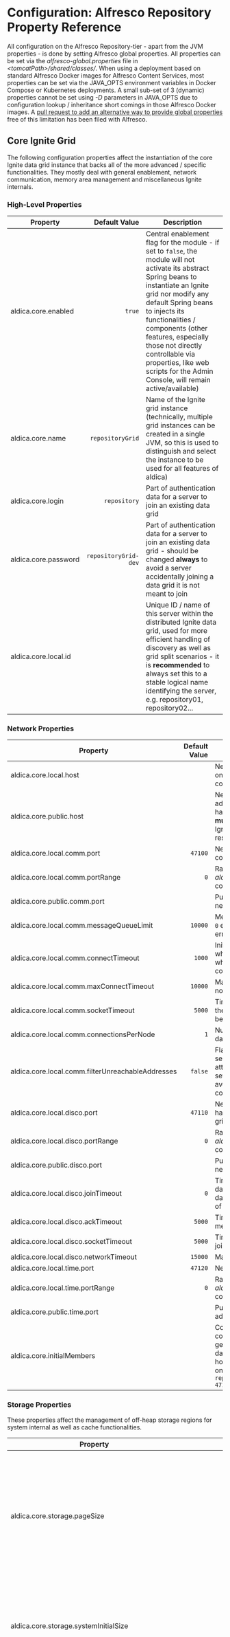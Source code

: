 # Configuration: Alfresco Repository Property Reference

All configuration on the Alfresco Repository-tier - apart from the JVM properties - is done by setting Alfresco global properties. All properties can be set via the _alfresco-global.properties_ file in _&lt;tomcatPath&gt;/shared/classes/_. When using a deployment based on standard Alfresco Docker images for Alfresco Content Services, most properties can be set via the JAVA\_OPTS environment variables in Docker Compose or Kubernetes deployments. A small sub-set of 3 (dynamic) properties cannot be set using _-D_ parameters in JAVA\_OPTS due to configuration lookup / inheritance short comings in those Alfresco Docker images. A [pull request to add an alternative way to provide global properties](https://github.com/Alfresco/acs-community-packaging/pull/201) free of this limitation has been filed with Alfresco.

## Core Ignite Grid

The following configuration properties affect the instantiation of the core Ignite data grid instance that backs all of the more advanced / specific functionalities. They mostly deal with general enablement, network communication, memory area management and miscellaneous Ignite internals.

### High-Level Properties

| Property | Default Value | Description |
| --- | ---: | --- |
| aldica.core.enabled | `true` | Central enablement flag for the module - if set to `false`, the module will not activate its abstract Spring beans to instantiate an Ignite grid nor modify any default Spring beans to injects its functionalities / components (other features, especially those not directly controllable via properties, like web scripts for the Admin Console, will remain active/available) |
| aldica.core.name | `repositoryGrid` | Name of the Ignite grid instance (technically, multiple grid instances can be created in a single JVM, so this is used to distinguish and select the instance to be used for all features of aldica) |
| aldica.core.login | `repository` | Part of authentication data for a server to join an existing data grid |
| aldica.core.password | `repositoryGrid-dev` | Part of authentication data for a server to join an existing data grid - should be changed **always** to avoid a server accidentally joining a data grid it is not meant to join  |
| aldica.core.local.id |  | Unique ID / name of this server within the distributed Ignite data grid, used for more efficient handling of discovery as well as grid split scenarios - it is **recommended** to always set this to a stable logical name identifying the server, e.g. repository01, repository02... |

### Network Properties

| Property | Default Value | Description |
| --- | ---: | --- |
| aldica.core.local.host |  | Network address (host / IP) that this server should use for determining on which interface to binds its network ports for listing for communication requests within the data grid |
| aldica.core.public.host |  | Network address (host / IP) to consider as the publicly accessible address of this server for use in pro-active network address translation handling (see [Address Translation](./Concept-GridMemberDiscovery.md#Address+Translation)) - if set to a host name, the name **must** be resolvable to a publicly accessible IP address for this server as Ignite primarily exchanges / uses address information based on resolved IP addresses |
| aldica.core.local.comm.port | `47100` | Network port on which to bind for the general TCP-based communication within the data grid |
| aldica.core.local.comm.portRange | `0` | Range / number of alternative ports (relative to _aldica.core.local.comm.port_) on which to attempt to bind if the configured port is not available |
| aldica.core.public.comm.port |  | Publicly accessible port for general grid communication used in network address translation handling, e.g. in a NAT-ed environment |
| aldica.core.local.comm.messageQueueLimit | `10000` | Message queue limit for incoming and outgoing messages - a value of `0` enabled unlimited messages, which might cause Out-of-Memory errors at runtime |
| aldica.core.local.comm.connectTimeout | `1000` | Initial timeout (in ms) for establishing connections with remote nodes, which will be increased up to the maximum allowed connection timeout when handshake procedures need to be repeated due to current connection timeout being breached - `0` for an infinite timeout |
| aldica.core.local.comm.maxConnectTimeout | `10000` | Maximum timeout (in ms) for establishing connections with remote nodes - `0` for an infinite timeout |
| aldica.core.local.comm.socketTimeout | `5000`| Timeout (in ms) for writing messages to network sockets - if breached, the connection to the other server will be closed and a reconnect will be attempted |
| aldica.core.local.comm.connectionsPerNode | `1` | Number of network connections to maintain with each server in the data grid |
| aldica.core.local.comm.filterUnreachableAddresses | `false` | Flag specifying if lists of possible network addresses for a specific server should be filtered based on accessibility checks before attempting a connection - this property is **highly recommended** to be set to `true` in deployment scenarios with network address translation to avoid delays in member discovery / network communication due to connection timeouts and repeated connection attempts |
| aldica.core.local.disco.port | `47110` | Network port on which to bind for the TCP-based member discovery handling, primarily for other servers to connect to in order join the data grid of which this server is a member |
| aldica.core.local.disco.portRange | `0` | Range / number of alternative ports (relative to _aldica.core.local.disco.port_) on which to attempt to bind if the configured port is not available |
| aldica.core.public.disco.port |  | Publicly accessible port for member discovery handling used in network address translation handling, e.g. in a NAT-ed environment |
| aldica.core.local.disco.joinTimeout | `0` | Timeout (in ms) for handling operations related to joining an existing data grid, e.g. registering the local network addresses with the central database or connecting to any of the configured/registered addresses of existing grid members - `0` for an infinite timeout |
| aldica.core.local.disco.ackTimeout | `5000` | Timeout (in ms) for receiving acknowledgements for sent join-related messages before messages are resent |
| aldica.core.local.disco.socketTimeout | `5000` | Timeout (in ms) for establishing connections / writing to sockets in join-related operations |
| aldica.core.local.disco.networkTimeout | `15000` | Maximum timeout (in ms) for join-related network operations |
| aldica.core.local.time.port | `47120` | Network port on which to bind for the UDP-based time server handling |
| aldica.core.local.time.portRange | `0` | Range / number of alternative ports (relative to _aldica.core.local.time.port_) on which to attempt to bind if the configured port is not available |
| aldica.core.public.time.port |  | Publicly accessible port for time server handling used in network address translation handling, e.g. in a NAT-ed environment |
| aldica.core.initialMembers |  | Comma-separated list of accessible network addresses to attempt to contact as initial data grid members during [member discovery](./Concept-GridMemberDiscovery.md). This is generally **not necessary** as aldica will handle discovery using database-stored address registrations. Configured addresses may use host names / IP addresses with or without ports / port ranges (based on the _aldica.core.local.disco.port_ and related settings), e.g. `repo1.acme.com,192.168.0.2,repo2.acme.com:47110,192.168.0.4:47110-47119` |

### Storage Properties

These properties affect the management of off-heap storage regions for system internal as well as cache functionalities. 

| Property | Default Value | Description |
| --- | ---: | --- |
| aldica.core.storage.pageSize | `16384` | Size (in bytes) for a single memory page size - should ideally be aligned with file system block sizes (allowed values: 1024, 2048, 4096, 8192, 16384) |
| aldica.core.storage.systemInitialSize | `20971520` (20 MiB) | Initial size (in bytes) of the data region reserved for internal Ignite data structures / management of the Ignite data grid |
| aldica.core.storage.systemMaxSize | `41943040` (40 MiB) | Maximum size (in bytes) of the data region reserved for internal Ignite data structures / management of the Ignite data grid |
| aldica.core.storage.defaultStorageRegion.initialSize | `1073741824` (1 GiB) | Initial size (in bytes) of the primary data region used to back all Ignite-based caches unless individual caches have been configured to use dedicated data regions |
| aldica.core.storage.defaultStorageRegion.maxSize | `17179869184` (16 GiB) | Maximum size (in bytes) of the primary data region used to back all Ignite-based caches unless individual caches have been configured to use dedicated data regions |
| aldica.core.storage.defaultStorageRegion.swapPath | `${java.io.tmpdir}/aldica/defaultDataRegionSwap` | Path to a file system directory in which the primary data region will swap if the available physical memory is not sufficient to handle the size of the data region |
| aldica.core.storage.region._&lt;name&gt;_.initialSize |  | Initial size (in bytes) of a dynamic, custom data region (identified by the _name_ fragment in the configuration property) - this property **cannot** be provided via JAVA\_OPTS _-D_ parameters|
| aldica.core.storage.region._&lt;name&gt;_.maxSize |  | Maximum size (in bytes) of a dynamic, custom data region (identified by the _name_ fragment in the configuration property) - this property **cannot** be provided via JAVA\_OPTS _-D_ parameters| |
| aldica.core.storage.region._&lt;name&gt;_.swapPath |  | Path to a file system directory in which the dynamic, custom data region (identified by the _name_ fragment in the configuration property) will swap if the available physical memory is not sufficient to handle the size of the data region - this property **cannot** be provided via JAVA\_OPTS _-D_ parameters| |

### Serialisation Optimisation Properties

These properties affect the various custom serialisation optimisations provided by the aldica module to try and reduce the memory footprint of serialised key / value objects.

| Property | Default Value | Description |
| --- | ---: | --- |
| aldica.core.binary.optimisation.enabled | `true` | global enablement flag for non-trivial optimisations |
| aldica.core.binary.optimisation.useRawSerial | `${aldica.core.binary.optimisation.enabled}` | global enablement flag for using raw serial form without structure metadata |
| aldica.core.binary.optimisation.useIdsWhenReasonable | `${aldica.core.binary.optimisation.enabled}` | global enablement flag for using dynamic value substitution for any entities backed by the Alfresco `immutableEntityCache` |
| aldica.core.binary.optimisation.useIdsWhenPossible | `${aldica.core.binary.optimisation.enabled}` | global enablement flag for using dynamic value substitution for all types of complex entities that can be resolved via secondary caches, even other complex value caches |
| aldica.core.binary.optimisation.rawSerial.useVariableLengthIntegers | `${aldica.core.binary.optimisation.useRawSerial}` | global enablement flag for using variable length integer values in raw serial form - **Note**: implications with regards to the reduced value space are addressed in the [raw serial form concept](./Concept-BinarySerialiser.md#Raw_Serial_Form) |
| aldica.core.binary.optimisation.rawSerial.handleNegativeIds | `false` | global enablement flag to support negative database IDs - Alfresco by default does not use negative IDs and this flag only needs to be set if manual manipulation of database entries has created entries with negative IDs |
| aldica.core.binary.optimisation.rawSerial.handle128PiBFileSizes | `false` | global enablement flag to support content file sizes in equal to or larger than 128 PiB, and less than 2 EiB - it is highly unlikely that any regular Alfresco system needs to handle individual files of these sizes |
| aldica.core.binary.optimisation.rawSerial.handle2EiBFileSizes | `false` | global enablement flag to support content file sizes in equal to or larger than 2 EiB - it is highly unlikely that any Alfresco system needs to handle individual files of these sizes |
| aldica.core.binary.optimisation.rawSerial.useOptimisedContentURL | `${aldica.core.binary.optimisation.useRawSerial}` | global enablement flag to use an optimised serialisation form for content URLs instead of writing them as regular Strings |
| aldica.core.binary.optimisation.txnCacheKey.enabled | `true` | enablement flag for optimisations applied to `TransactionalCache$CacheRegionKey` instances |
| aldica.core.binary.optimisation.txnCacheKey.useRawSerial | `${aldica.core.binary.optimisation.useRawSerial}` | enablement flag for using raw serial form for `TransactionalCache$CacheRegionKey` instances |
| aldica.core.binary.optimisation.txnCacheKey.serial.useVariableLengthIntegers | `${aldica.core.binary.optimisation.serial.useVariableLengthIntegers}` | enablement flag for using variable length integer values in the raw serial form for `TransactionalCache$CacheRegionKey` instances |
| aldica.core.binary.optimisation.cacheKey.enabled | `true` | enablement flag for optimisations applied to `CacheRegionKey` instances |
| aldica.core.binary.optimisation.cacheKey.useRawSerial | `${aldica.core.binary.optimisation.useRawSerial}` | enablement flag for using raw serial form for `CacheRegionKey` instances |
| aldica.core.binary.optimisation.cacheKey.serial.useVariableLengthIntegers | `${aldica.core.binary.optimisation.serial.useVariableLengthIntegers}` | enablement flag for using variable length integer values in the raw serial form for `CacheRegionKey` instances |
| aldica.core.binary.optimisation.cacheValueKey.enabled | `true` | enablement flag for optimisations applied to `CacheRegionValueKey` instances |
| aldica.core.binary.optimisation.cacheValueKey.useRawSerial | `${aldica.core.binary.optimisation.useRawSerial}` | enablement flag for using raw serial form for `CacheRegionValueKey` instances |
| aldica.core.binary.optimisation.cacheValueKey.serial.useVariableLengthIntegers | `${aldica.core.binary.optimisation.serial.useVariableLengthIntegers}` | enablement flag for using variable length integer values in the raw serial form for `CacheRegionValueKey` instances |
| aldica.core.binary.optimisation.storeRef.enabled | `true` | enablement flag for optimisations applied to `StoreRef` instances |
| aldica.core.binary.optimisation.storeRef.useRawSerial | `${aldica.core.binary.optimisation.useRawSerial}` | enablement flag for using raw serial form for `StoreRef` instances |
| aldica.core.binary.optimisation.storeRef.serial.useVariableLengthIntegers | `${aldica.core.binary.optimisation.serial.useVariableLengthIntegers}` | enablement flag for using variable length integer values in the raw serial form for `StoreRef` instances |
| aldica.core.binary.optimisation.nodeRef.enabled | `true` | enablement flag for optimisations applied to `NodeRef` instances |
| aldica.core.binary.optimisation.nodeRef.useRawSerial | `${aldica.core.binary.optimisation.useRawSerial}` | enablement flag for using raw serial form for `NodeRef` instances |
| aldica.core.binary.optimisation.nodeRef.serial.useVariableLengthIntegers | `${aldica.core.binary.optimisation.serial.useVariableLengthIntegers}` | enablement flag for using variable length integer values in the raw serial form for `NodeRef` instances |
| aldica.core.binary.optimisation.qname.enabled | `true` | enablement flag for optimisations applied to `QName` instances |
| aldica.core.binary.optimisation.qname.useRawSerial | `${aldica.core.binary.optimisation.useRawSerial}` | enablement flag for using raw serial form for `QName` instances |
| aldica.core.binary.optimisation.qname.serial.useVariableLengthIntegers | `${aldica.core.binary.optimisation.serial.useVariableLengthIntegers}` | enablement flag for using variable length integer values in the raw serial form for `QName` instances |
| aldica.core.binary.optimisation.moduleVersionNumber.enabled | `true` | enablement flag for optimisations applied to `ModuleVersionNumber` instances |
| aldica.core.binary.optimisation.moduleVersionNumber.useRawSerial | `${aldica.core.binary.optimisation.useRawSerial}` | enablement flag for using raw serial form for `ModuleVersionNumber` instances |
| aldica.core.binary.optimisation.moduleVersionNumber.serial.useVariableLengthIntegers | `${aldica.core.binary.optimisation.serial.useVariableLengthIntegers}` | enablement flag for using variable length integer values in the raw serial form for `ModuleVersionNumber` instances |
| aldica.core.binary.optimisation.contentData.enabled | `true` | enablement flag for optimisations applied to `ContentData` / `ContentDataWithId` instances |
| aldica.core.binary.optimisation.contentData.useRawSerial | `${aldica.core.binary.optimisation.useRawSerial}` | enablement flag for using raw serial form for `ContentData` / `ContentDataWithId` instances |
| aldica.core.binary.optimisation.contentData.useIdsWhenReasonable | `${aldica.core.binary.optimisation.useIdsWhenReasonable}` | enablement flag for using dynamic value substitution for any entities backed by the Alfresco `immutableEntityCache` on `ContentData` / `ContentDataWithId` instances |
| aldica.core.binary.optimisation.contentData.serial.useVariableLengthIntegers | `${aldica.core.binary.optimisation.serial.useVariableLengthIntegers}` | enablement flag for using variable length integer values in the raw serial form for `ContentData` / `ContentDataWithId` instances |
| aldica.core.binary.optimisation.contentData.serial.handleNegativeIds | `${aldica.core.binary.optimisation.serial.handleNegativeIds}` | enablement flag for supporting negative database IDs in the raw serial form for `ContentData` / `ContentDataWithId` instances |
| aldica.core.binary.optimisation.contentData.serial.handle128PiBFileSizes | `${aldica.core.binary.optimisation.serial.handle128PiBFileSizes}` | enablement flag for using variable length integer values using short fragments for file sizes in the raw serial form for `ContentData` / `ContentDataWithId` instances |
| aldica.core.binary.optimisation.contentData.serial.handle2EiBFileSizes | `${aldica.core.binary.optimisation.serial.handle2EiBFileSizes}` | enablement flag for using static length integer values for files sizes in the raw serial form for `ContentData` / `ContentDataWithId` instances |
| aldica.core.binary.optimisation.contentData.serial.useOptimisedContentURL | `${aldica.core.binary.optimisation.serial.useOptimisedContentURL}` | enablement flag for using the optimised content URL serialisation form in the raw serial form for `ContentData` / `ContentDataWithId` instances |
| aldica.core.binary.optimisation.mlText.enabled | `true` | enablement flag for optimisations applied to `MLText` instances |
| aldica.core.binary.optimisation.mlText.useRawSerial | `${aldica.core.binary.optimisation.useRawSerial}` | enablement flag for using raw serial form for `MLText` instances |
| aldica.core.binary.optimisation.mlText.useIdsWhenReasonable | `${aldica.core.binary.optimisation.useIdsWhenReasonable}` | enablement flag for using dynamic value substitution for any entities backed by the Alfresco `immutableEntityCache` on `MLText` instances |
| aldica.core.binary.optimisation.mlText.serial.useVariableLengthIntegers | `${aldica.core.binary.optimisation.serial.useVariableLengthIntegers}` | enablement flag for using variable length integer values in the raw serial form for `MLText` instances |
| aldica.core.binary.optimisation.mlText.serial.handleNegativeIds | `${aldica.core.binary.optimisation.serial.handleNegativeIds}` | enablement flag for supporting negative database IDs in the raw serial form for `MLText` instances |
| aldica.core.binary.optimisation.nodeAspects.enabled | `${aldica.core.binary.optimisation.enabled}` | enablement flag for optimisations applied to `NodeAspectsCacheSet` instances - this flag also toggles the use of a `TransactionalCache` sub-class which transparently converts a regular node aspects set into a `NodeAspectsCacheSet`, so that its serialisation can be targeted for optimisation |
| aldica.core.binary.optimisation.nodeAspects.useRawSerial | `${aldica.core.binary.optimisation.useRawSerial}` | enablement flag for using raw serial form for `NodeAspectsCacheSet` instances |
| aldica.core.binary.optimisation.nodeAspects.useIdsWhenReasonable | `${aldica.core.binary.optimisation.useIdsWhenReasonable}` | enablement flag for using dynamic value substitution for any entities backed by the Alfresco `immutableEntityCache` on `NodeAspectsCacheSet` instances |
| aldica.core.binary.optimisation.nodeAspects.serial.useVariableLengthIntegers | `${aldica.core.binary.optimisation.serial.useVariableLengthIntegers}` | enablement flag for using variable length integer values in the raw serial form for `NodeAspectsCacheSet` instances |
| aldica.core.binary.optimisation.nodeAspects.serial.handleNegativeIds | `${aldica.core.binary.optimisation.serial.handleNegativeIds}` | enablement flag for supporting negative database IDs in the raw serial form for `ContentData` / `NodeAspectsCacheSet` instances |
| aldica.core.binary.optimisation.nodeProperties.enabled | `${aldica.core.binary.optimisation.enabled}` | enablement flag for optimisations applied to `NodePropertiesCacheMap` instances - this flag also toggles the use of a `TransactionalCache` sub-class which transparently converts a regular node properties map into a `NodePropertiesCacheMap`, so that its serialisation can be targeted for optimisation |
| aldica.core.binary.optimisation.nodeProperties.useRawSerial | `${aldica.core.binary.optimisation.useRawSerial}` | enablement flag for using raw serial form for `NodePropertiesCacheMap` instances |
| aldica.core.binary.optimisation.nodeProperties.useIdsWhenReasonable | `${aldica.core.binary.optimisation.useIdsWhenReasonable}` | enablement flag for using dynamic value substitution for any entities backed by the Alfresco `immutableEntityCache` on `NodePropertiesCacheMap` instances |
| aldica.core.binary.optimisation.nodeProperties.useIdsWhenPossible | `${aldica.core.binary.optimisation.useIdsWhenPossible}` | enablement flag for using dynamic value substitution for all entities backed by secondary Alfresco caches on `NodePropertiesCacheMap` instances |
| aldica.core.binary.optimisation.nodeProperties.serial.useVariableLengthIntegers | `${aldica.core.binary.optimisation.serial.useVariableLengthIntegers}` | enablement flag for using variable length integer values in the raw serial form for `NodePropertiesCacheMap` instances |
| aldica.core.binary.optimisation.contentData.serial.handleNegativeIds | `${aldica.core.binary.optimisation.serial.handleNegativeIds}` | enablement flag for supporting negative database IDs in the raw serial form for `NodePropertiesCacheMap` instances |

### Internal Properties

These properties should generally not need to be set / modified. They refer to various internal Ignite configuration properties which have been set to reasonable defaults, and have solely been prepared / exposed as properties just in case / for the highly unexpected case one user / deployment runs into an issue where those might need to be altered.

| Property | Default Value | Description |
| --- | ---: | --- |
| aldica.core.failureDetectionTimeout | `10000` | Timeout (in ms) for detecting various kinds of failures in grid communication - this property provides the default for a variety of other timeouts, but since we use dedicated configuration properties for those, its presence is only meant to provide a fallback for any timeout that might have been missed or may be added in future releases of Apache Ignite |
| aldica.core.systemWorkerBlockedTimeout | `${aldica.core.failureDetectionTimeout}` | Timeout (in ms) for detecting a system worker thread to be blocked / in a non-responsive state |
| aldica.core.publicThreadPoolSize | `8` | Number of threads in the Ignite public thread pool, responsible for processing distributed compute jobs - default Ignite would actually use `Math.max(8, #available_proc_count)` without this property, though aldica currently does not use distributed compute jobs (setting a value of `0` is not supported) |
| aldica.core.stripedThreadPoolSize| `${aldica.core.publicThreadPoolSize}` | Number of threads in the Ignite striped thread pool, responsible for processing cache requests jobs - default Ignite would actually use `Math.max(8, #available_proc_count)` without this property (setting a value of `0` is not supported) |
| aldica.core.serviceThreadPoolSize | `${aldica.core.publicThreadPoolSize}` | Number of threads in the Ignite service thread pool, responsible for processing distributed service proxy invocations - default Ignite would actually use `Math.max(8, #available_proc_count)` without this property, though aldica currently does not use distributed service proxies (setting a value of `0` is not supported) |
| aldica.core.systemThreadPoolSize | `${aldica.core.publicThreadPoolSize}` | Number of threads in the Ignite system thread pool, responsible for processing internal system messages - default Ignite would actually use `Math.max(8, #available_proc_count)` without this property (setting a value of `0` is not supported) |
| aldica.core.asyncCallbackThreadPoolSize | `${aldica.core.failureDetectionTimeout}` | Number of threads in the Ignite async callback thread pool, responsible for processing asynchronous callback - default Ignite would actually use `Math.max(8, #available_proc_count)` without this property (setting a value of `0` is not supported) |
| aldica.core.managementThreadPoolSize | `4` | Number of threads in the Ignite management pool, responsible for processing internal / visor compute jobs (setting a value of `0` is not supported) |
| aldica.core.peerClassLoadingThreadPoolSize | `1` | Number of threads in the Ignite async callback thread pool, responsible for processing loading of classes from remote servers - aldica in its current state disallows peer class loading, so this is set even lower than the default value of `2` (setting a value of `0` is not supported) |
| aldica.core.igfsThreadPoolSize | `1` | Number of threads in the Ignite file system pool, responsible for processing outgoing Ignite file system messages - aldica in its current state does not use the distributed Ignite file system either directly or indirectly, so this is set lower than the default value of `#available_proc_count` (setting a value of `0` is not supported) |
| aldica.core.dataStreamerThreadPoolSize | `${aldica.core.publicThreadPoolSize}` | Number of threads in the Ignite data streamer pool, responsible for processing data stream messages - default Ignite would actually use `Math.max(8, #available_proc_count)` without this property (setting a value of `0` is not supported) |
| aldica.core.utilityCacheThreadPoolSize | `${aldica.core.publicThreadPoolSize}` | Number of threads in the Ignite utility pool, responsible for processing utility cache messages - default Ignite would actually use `Math.max(8, #available_proc_count)` without this property (setting a value of `0` is not supported) |
| aldica.core.queryThreadPoolSize | `1` | Number of threads in the Ignite query pool, responsible for processing query messages - aldica in its current state does not use the distributed queries either directly or indirectly, so this is set significantly lower than the default value of `Math.max(8, #available_proc_count)` (setting a value of `0` is not supported) |
| aldica.core.rebalanceThreadPoolSize | `4` | Number of threads in the Ignite rebalance pool, responsible for processing rebalancing of cached data on join / leave of servers (setting a value of `0` is not supported, and the value must be lower than _aldica.core.systemThreadPoolSize_ ) |

## Ignite-backed Caches

The following configuration properties affect Ignite-backed cache instances. This mostly refers to instances using the default Alfresco caching framework based on the `SimpleCache` interface, though individual properties may also affect the Alfresco lock store and asynchronously refreshed caches.

### High-Level Properties

| Property | Default Value | Description |
| --- | ---: | --- |
|  aldica.caches.enabled | `true`  | Central enablement flag for the cache feature of the module - if set to `false`, the module will not replace the default cache factory implementation with its own variant, nor replace / alter the lock store factory and asynchronously refreshed caches to work with Ignite-backed caches |
| aldica.caches.instance.name | `${aldica.core.name}` | The name of the data grid to use for instantiating Ignite caches |
| aldica.caches.remoteSupport.enabled | `false` | Enablement flag for the distributed nature of caches - if set to `true`, this will enable the use of invalidating, partitioned and fully replicated caches, otherwise all caches configured as distributed will automatically be downgraded to the equivalent local cache type |
| aldica.caches.partitionsCount | `32` | The default number of partitions to split partitioned / replicated caches into - should generally be significantly higher than the number of servers in a data grid |
| aldica.caches.ignoreDefaultEvictionConfiguration | `true` | Control flag to determine whether the cache-specific properties relating to on-heap cache behaviour will use / fallback to the default Alfresco cache configuration, or ignore them - defaults to `true` to ignore the default properties in order to provide a default configuration of off-heap caching only, the configuration constellation with the lowest footprint on memory usage |
| aldica.caches.disableAllStatistics | `false` | Control flag to determine whether all Ignite-backed caches should have their statistics collection disabled |
| aldica.webSessionCache.enabled | `false` | Enablement flag for the pre-configured cache to handle HTTP session replication between servers for full failover / high-availability functionality (requires modification of Alfresco Repository web.xml to fully enable) |
| aldica.webSessionCache.gridName | `${aldica.core.name}` | The name of the data grid to use for instantiating the web session cache |
| aldica.webSessionCache.cacheName | `servlet.webSesssionCache` | The unique name / identifier of the cache, which must be identical on all active servers in the data grid |
| aldica.webSessionCache.retriesOnFailure | `2` | The number of retries that should be attempted when retrieving / storing a web session |
| aldica.webSessionCache.retriesTimeout | `5000` | The timeout (in ms) between retries that should be attempted when retrieving / storing a web session |
| aldica.webSessionCache.keepBinary | `true` | Flag to control whether the cache should keep / use the serialised form of the web session across all cache tiers of Ignite (on-heap, off-heap) |
| aldica.webSessionCache.cacheMode | `REPLICATED` | The mode of the web session cache - defaults to `REPLICATED` for the best possible read performance (as HTTP sessions are rarely modified on the Alfresco Repository tier) and least chance for data loss in case of a sudden failure of a data grid member |
| aldica.webSessionCache.backups | `1` | The number of backups to keep for each partition of the cache |
| aldica.webSessionCache.maxSize | `10000` | The maximum amount of session to keep in the on-heap cache | 

### Cache-Specific Properties

The following configuration properties are supported for individual cache instances. The configuration approach is based on the [default Alfresco cache instance configuration properties](https://docs.alfresco.com/6.1/concepts/cache-indsettings.html). The aldica module processes these configuration properties with a basic inheritance scheme using the following precedence order:

1. cache.&lt;name&gt;.ignite.&lt;customPropertyName&gt; (if set)
2. cache.&lt;name&gt;.&lt;customPropertyName&gt; (if set)
3. cache.&lt;name&gt;.&lt;equivalentAlfrescoPropertyName&gt; (if an Alfresco equivalent exists / is allowed to be used)

In an example lookup of the property defining the type for the cache "ticketsCache", the order would be:

1. _cache.ticketsCache.ignite.cache.type_
2. _cache.ticketsCache.cache.type_
3. _cache.ticketsCache.cluster.type_ set? (cluster.type is the default Alfresco-equivalent of cache.type)

In this instance, step no. 1 would find a value as the aldica module provides a custom setting for _cache.ticketsCache.ignite.cache.type_ with the out-of-the-box configuration. For most other caches, step no. 3 would yield the cache / cluster type configured in default Alfresco, unless an administrator provided custom configuration.

The following listing of all supported properties only includes the name of the specific property without the cache specific prefix _cache.&lt;name&gt;._, including the various additional static fragments in the basic inheritance / lookup scheme.

| Property | Alfresco-equivalent | Description |
| --- | --- | --- |
| cache.type | cluster.type | Type of the cache - supported values are the aldica cache types listed in [cache concept page](./Concept-Caches.md) and default Alfresco values are mapped accordingly to types supported by aldica |
| dataRegionName |  | Name of a custom data region (see "Storage Properties") which should hold the off-heap data of this cache |
| heap.maxMemory |  | Maximum amount of memory (in bytes) that on-heap stored cache data is allowed to use before eviction of on-heap data is triggered - defaults to `0` as "not configured" |
| heap.maxItems | maxItems | Maximum number of on-heap stored cache entries that are allowed before eviction of on-heap data is triggered - defaults to `0` as "not configured", unless _aldica.caches.ignoreDefaultEvictionConfiguration_ is set to `false` and a default value is configured using the Alfresco-equivalent property |
| heap.eviction-policy | eviction-policy | Policy to use for the eviction of on-heap data - defaults to `NONE` unless _aldica.caches.ignoreDefaultEvictionConfiguration_ is set to `false` and a default policy is configured using the Alfresco-equivalent property |
| heap.batchEvictionItems |  | Number of on-heap cache entries to evict in a batch when eviction of on-heap data is triggered by exceeding the _heap.maxItems_ limit - defaults to `0` |
| heap.eviction-percentage | eviction-percentage (until Alfresco 5.2) | Percentage of on-heap cache entries to evict in a batch when eviction of on-heap data is triggered by exceeding the _heap.maxItems_ limit - defaults to `0` unless _aldica.caches.ignoreDefaultEvictionConfiguration_ is set to `false` and a default value is configured using the Alfresco-equivalent property |
| timeToLiveSeconds | timeToLiveSeconds | The time-to-live (in s) for an individual cache entry after it has been created or updated - defaults to `0` as "no expiry" unless a default value is configured using the Alfresco-equivalent property |
| maxIdleSeconds | maxIdleSeconds | The time-to-live (in s) for an individual cache entry after it has last been accessed in the cache - defaults to `0` as "no expiry" unless a default value is configured using the Alfresco-equivalent property |
| allowValueSentinels |   | Flag to specify if value sentinels for `null` and `not-found` defined by the `EntityLookupCache` class are allowed to be stored in the cache - defaults to `true` for consistency with default Alfresco cache behaviour |
| forceInvalidateOnPut |   | Flag to specify if a cache put operation in a partitioned cache should always trigger an invalidation message to other data grid members, even if no effective change has occurred (no replacement of data, e.g. only a simple load-from-db operation) - defaults to `true` for consistency with default Alfresco cache behaviour |
| near.maxMemory |   | Maximum amount of memory (in bytes) that on-heap stored cache data in a near cache (for a partitioned cache) is allowed to use before eviction of on-heap data is triggered - defaults to 1/4 the effective value of _heap.maxMemory_ |
| near.maxItems |   | Maximum number of on-heap stored cache entries in a near cache (for a partitioned cache) that are allowed before eviction of on-heap data is triggered - defaults to 1/4 the effective value of _heap.maxItems_ |
| near.eviction-policy |   | Policy to use for the eviction of on-heap data in a near cache (for a partitioned cache) - defaults to the effective value of `heap.evicition-policy` |
| near.batchEvictionItems |   | Number of on-heap cache entries in a near cache (for a partitioned cache) to evict in a batch when eviction of on-heap data is triggered by exceeding the _near.maxItems_ limit - defaults to the effective value of _heap.batchEvictionItems_ |
| near.eviction-percentage |   | Percentage of on-heap cache entries in a near cache (for a partitioned cache) to evict in a batch when eviction of on-heap data is triggered by exceeding the _near.maxItems_ limit - defaults to the effective value of _heap.eviction-percentage_ |

## Web Session Cache

The configuration of the web session cache requires a change to the default Alfresco Repository _web.xml_ file in addition to setting one or more properties in _alfresco-global.properties_. Due to limitations in the Java Servlet specification, it is not possible to provide this feature in a way that does not require this change by the administrator / developer / end-user who wish to use this feature.

### Configuration Properties

| Property | Default Value | Description |
| --- | ---: | --- |
| aldica.webSessionCache.enabled | `false`  | Central enablement flag for the Ignite web session cache - if set to `false` the cache will be inactive regardless of the configuration change made to _web.xml_ |
| aldica.webSessionCache.instanceName | `${aldica.core.name}` | The name of the data grid to use for instantiating the Ignite cache |
| aldica.webSessionCache.cacheName | `servlet.webSessionCache` | The name of the Ignite cache to instantiate for the feature |
| aldica.webSessionCache.retriesOnFailure | `2` | The number of retries that should be attempted when a cache operation affecting a session failed |
| aldica.webSessionCache.retriesTimeout | `5000` | The number of milliseconds before a retry cache operation affecting a session will timeout |
| aldica.webSessionCache.keepBinary | `true` | Technical flag to specify whether the Ignite backed cache should keep the internal binary representation on all internal layers - should never need to be changed |
| aldica.webSessionCache.cacheMode | `REPLICATED` | The mode in which the Ignite cache should operate - no other cache mode makes sense for the use case of a distributed web session cache, so this should never need to be changed |
| aldica.webSessionCache.maxSize | `10000` | The limit of session objects to hold in the on-heap cache |

### _web.xml_ Changes

The web session cache requires an additional web filter to be defined and registered on a global level before any of the default filters defined by Alfresco. This configuration change is not possible via a Web Fragment, and so requires explicit change of the _web.xml_ file. The following configuration snippets need to be added to the file - it is important that the &lt;filter-mapping&gt; section be added before any similar sections of the default file.

```xml
<filter>
    <filter-name>WebSessionCacheFilter</filter-name>
    <filter-class>org.aldica.common.ignite.web.GlobalConfigAwareWebSessionFilter</filter-class>
</filter>

<filter-mapping>
    <filter-name>WebSessionCacheFilter</filter-name>
    <url-pattern>/*</url-pattern>
</filter-mapping>
```
